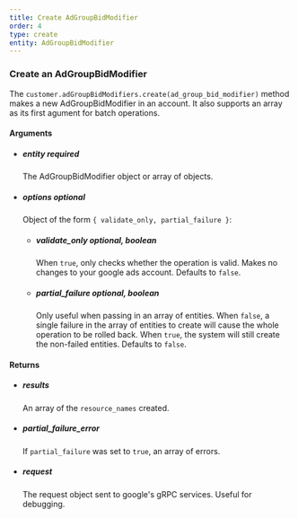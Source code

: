 ```yaml
---
title: Create AdGroupBidModifier 
order: 4
type: create
entity: AdGroupBidModifier 
---
```


### Create an AdGroupBidModifier 

The `customer.adGroupBidModifiers.create(ad_group_bid_modifier)` method makes a new AdGroupBidModifier in an account. It also supports an array as its first agument for batch operations.


#### Arguments

-   ##### entity _required_ 
    The AdGroupBidModifier object or array of objects.
-   ##### options _optional_
    Object of the form `{ validate_only, partial_failure }`:
    -   ##### validate_only _optional, boolean_ 
        When `true`, only checks whether the operation is valid. Makes no changes to your google ads account. Defaults to `false`.
    -   ##### partial_failure _optional, boolean_
        Only useful when passing in an array of entities. When `false`, a single failure in the array of entities to create will cause the whole operation to be rolled back. When `true`, the system will still create the non-failed entities. Defaults to `false`.


#### Returns

-   ##### results
    An array of the `resource_names` created.
-   ##### partial_failure_error
    If `partial_failure` was set to `true`, an array of errors.
-   ##### request
    The request object sent to google's gRPC services. Useful for debugging.
